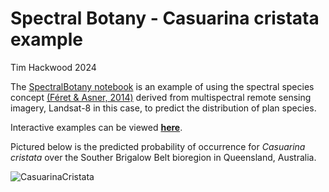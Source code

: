# Spectral Botany - Casuarina cristata example
Tim Hackwood 2024

The [SpectralBotany notebook](https://github.com/t-hackwood/SpectralBotany/blob/main/notebooks/SpectralBotany.ipynb) is an example of using the spectral species concept [(Féret & Asner, 2014)](https://esajournals.onlinelibrary.wiley.com/doi/pdf/10.1890/13-1824.1)
derived from multispectral remote sensing imagery, Landsat-8 in this case, to predict the distribution of plan species.

Interactive examples can be viewed [**here**](https://t-hackwood.github.io/SpectralBotany/).

Pictured below is the predicted probability of occurrence for *Casuarina cristata* over the Souther Brigalow Belt bioregion in Queensland, Australia.

![CasuarinaCristata](https://github.com/t-hackwood/SpectralBotany/blob/main/data/CasuarinaCristataPredicted.png)
